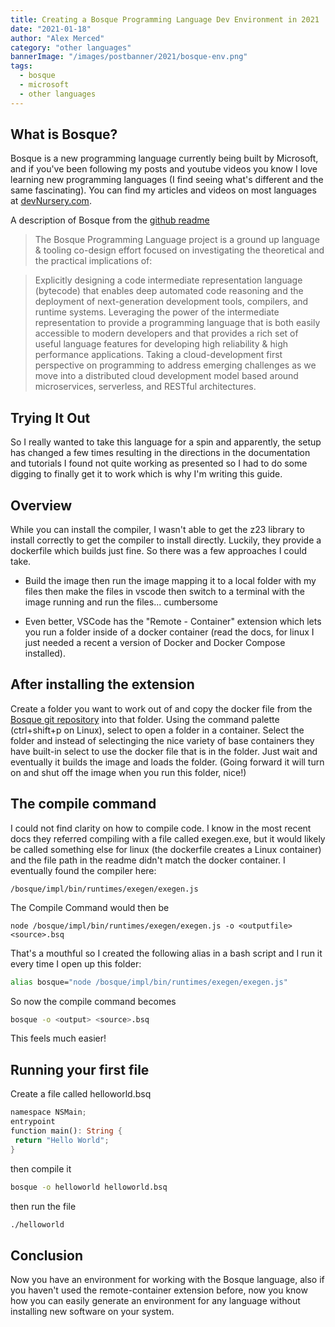 ```yaml
---
title: Creating a Bosque Programming Language Dev Environment in 2021
date: "2021-01-18"
author: "Alex Merced"
category: "other languages"
bannerImage: "/images/postbanner/2021/bosque-env.png"
tags:
  - bosque
  - microsoft
  - other languages
---
```


## What is Bosque?

Bosque is a new programming language currently being built by Microsoft, and if you've been following my posts and youtube videos you know I love learning new programming languages (I find seeing what's different and the same fascinating). You can find my articles and videos on most languages at [devNursery.com](https://www.devnursery.com).

A description of Bosque from the [github readme](https://github.com/microsoft/BosqueLanguage)

> The Bosque Programming Language project is a ground up language & tooling co-design effort focused on investigating the theoretical and the practical implications of:

> Explicitly designing a code intermediate representation language (bytecode) that enables deep automated code reasoning and the deployment of next-generation development tools, compilers, and runtime systems.
> Leveraging the power of the intermediate representation to provide a programming language that is both easily accessible to modern developers and that provides a rich set of useful language features for developing high reliability & high performance applications.
> Taking a cloud-development first perspective on programming to address emerging challenges as we move into a distributed cloud development model based around microservices, serverless, and RESTful architectures.

## Trying It Out

So I really wanted to take this language for a spin and apparently, the setup has changed a few times resulting in the directions in the documentation and tutorials I found not quite working as presented so I had to do some digging to finally get it to work which is why I'm writing this guide.

## Overview

While you can install the compiler, I wasn't able to get the z23 library to install correctly to get the compiler to install directly. Luckily, they provide a dockerfile which builds just fine. So there was a few approaches I could take.

- Build the image then run the image mapping it to a local folder with my files then make the files in vscode then switch to a terminal with the image running and run the files... cumbersome

- Even better, VSCode has the "Remote - Container" extension which lets you run a folder inside of a docker container (read the docs, for linux I just needed a recent a version of Docker and Docker Compose installed).

## After installing the extension

Create a folder you want to work out of and copy the docker file from the [Bosque git repository](https://github.com/microsoft/BosqueLanguage) into that folder. Using the command palette (ctrl+shift+p on Linux), select to open a folder in a container. Select the folder and instead of selectinging the nice variety of base containers they have built-in select to use the docker file that is in the folder. Just wait and eventually it builds the image and loads the folder. (Going forward it will turn on and shut off the image when you run this folder, nice!)

## The compile command

I could not find clarity on how to compile code. I know in the most recent docs they referred compiling with a file called exegen.exe, but it would likely be called something else for linux (the dockerfile creates a Linux container) and the file path in the readme didn't match the docker container. I eventually found the compiler here:

`/bosque/impl/bin/runtimes/exegen/exegen.js`

The Compile Command would then be

`node /bosque/impl/bin/runtimes/exegen/exegen.js -o <outputfile> <source>.bsq`

That's a mouthful so I created the following alias in a bash script and I run it every time I open up this folder:

```bash
alias bosque="node /bosque/impl/bin/runtimes/exegen/exegen.js"
```

So now the compile command becomes

```bash
bosque -o <output> <source>.bsq
```

This feels much easier!

## Running your first file

Create a file called helloworld.bsq

```rust
namespace NSMain;
entrypoint
function main(): String {
 return "Hello World";
}
```

then compile it

```bash
bosque -o helloworld helloworld.bsq
```

then run the file

```bash
./helloworld
```

## Conclusion

Now you have an environment for working with the Bosque language, also if you haven't used the remote-container extension before, now you know how you can easily generate an environment for any language without installing new software on your system.
